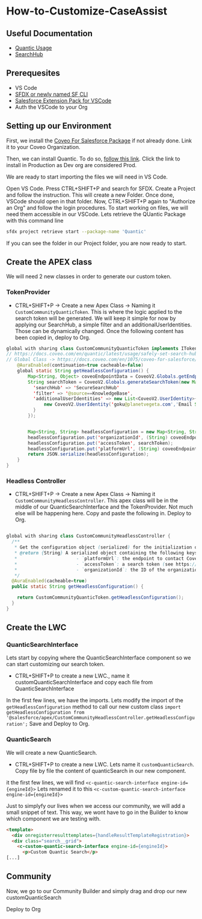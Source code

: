 # How-to-Customize-CaseAssist

## Useful Documentation

- [Quantic Usage](https://docs.coveo.com/en/quantic/latest/usage/)
- [SearchHub](https://docs.coveo.com/en/quantic/latest/usage/safely-set-search-hub/)

## Prerequesites

- VS Code
- [SFDX or newly named SF CLI](https://developer.salesforce.com/docs/atlas.en-us.sfdx_setup.meta/sfdx_setup)
- [Salesforce Extension Pack for VSCode](https://marketplace.visualstudio.com/items?itemName=salesforce.salesforcedx-vscode)
- Auth the VSCode to your Org

## Setting up our Environment

First, we install the [Coveo For Salesforce Package](https://docs.coveo.com/en/1102/coveo-for-salesforce/install-the-coveo-for-salesforce-application) if not already done. Link it to your Coveo Organization.

Then, we can install Quantic.
To do so, [follow this link](https://docs.coveo.com/en/quantic/latest/usage/#install-quantic). Click the link to install in Production as Dev org are considered Prod.

We are ready to start importing the files we will need in VS Code.

Open VS Code.
Press CTRL+SHIFT+P and search for SFDX.
Create a Project and follow the instruction. This will create a new Folder. Once done, VSCode should open in that folder.
Now, CTRL+SHIFT+P again to "Authorize an Org" and follow the login procedures.
To start working on files, we will need them accessible in our VSCode.
Lets retrieve the QUantic Package with this command line

```sh
sfdx project retrieve start --package-name 'Quantic'
```

If you can see the folder in our Project folder, you are now ready to start.

## Create the APEX class

We will need 2 new classes in order to generate our custom token.

### TokenProvider
- CTRL+SHIFT+P -> Create a new Apex Class -> Naming it `CustomCommunityQuanticToken`.
This is where the logic applied to the search token will be generated.
We will keep it simple for now by applying our SearchHub, a simple filter and an additionalUserIdentities. Those can be dynamically changed.
Once the following content has been copied in, deploy to Org.

```java
global with sharing class CustomCommunityQuanticToken implements ITokenProvider {
// https://docs.coveo.com/en/quantic/latest/usage/safely-set-search-hub/
// Global Class -> https://docs.coveo.com/en/1075/coveo-for-salesforce/globals-class#generatesearchtoken
    @AuraEnabled(continuation=true cacheable=false)
    global static String getHeadlessConfiguration() {
        Map<String, Object> coveoEndpointData = CoveoV2.Globals.getEndpointData();
        String searchToken = CoveoV2.Globals.generateSearchToken(new Map<String, Object> {
          'searchHub' => 'SecureSearchHub'    
          'filter' => '@source==KnowledgeBase',    
          'additionalUserIdentities' => new List<CoveoV2.UserIdentity>{
              new CoveoV2.UserIdentity('goku@planetvegeta.com','Email Security Provider','User')
          }
        });


        Map<String, String> headlessConfiguration = new Map<String, String>();
        headlessConfiguration.put('organizationId', (String) coveoEndpointData.get('organization'));
        headlessConfiguration.put('accessToken', searchToken);
        headlessConfiguration.put('platformUrl', (String) coveoEndpointData.get('clientUri'));
        return JSON.serialize(headlessConfiguration);
    }
}

```

### Headless Controller

- CTRL+SHIFT+P -> Create a new Apex Class -> Naming it `CustomCommunityHeadlessController`.
This apex class will be in the middle of our QuanticSearchInterface and the TokenProvider. 
Not much else will be happening here. Copy and paste the following in.
Deploy to Org.

```java

global with sharing class CustomCommunityHeadlessController {
  /**
   * Get the configuration object (serialized) for the initialization of Coveo Headless through a class implementing `ITokenProvider`.
   * @return {String} A serialized object containing the following keys:
   *                      - `platformUrl`: the endpoint to contact Coveo.
   *                      - `accessToken`: a search token (see https://docs.coveo.com/en/56/build-a-search-ui/search-token-authentication).
   *                      - `organizationId`: the ID of the organization to query (see https://docs.coveo.com/en/148/manage-an-organization/retrieve-the-organization-id).\
   */
  @AuraEnabled(cacheable=true)
  public static String getHeadlessConfiguration() {

    return CustomCommunityQuanticToken.getHeadlessConfiguration();
  }
}
```

## Create the LWC

### QuanticSearchInterface

Lets start by copying where the QuanticSearchInterface component so we can start customizing our search token. 
- CTRL+SHIFT+P to create a new LWC., name it customQuanticSearchInterface and copy each file from QuanticSearchInterface

In the first few lines, we have the imports. Lets modify the import of the `getHeadlessConfiguration` method to call our new custom class
`import getHeadlessConfiguration from '@salesforce/apex/CustomCommunityHeadlessController.getHeadlessConfiguration';`
Save and Deploy to Org.

### QuanticSearch
We will create a new QuanticSearch. 
- CTRL+SHIFT+P to create a new LWC. Lets name it `customQuanticSearch`. 
Copy file by file the content of quanticSearch in our new component. 

it the first few lines, we will find 
`<c-quantic-search-interface engine-id={engineId}>`
Lets renamed it to this
`<c-custom-quantic-search-interface engine-id={engineId}>`

Just to simplyfy our lives when we access our community, we will add a small snippet of text. This way, we wont have to go in the Builder to know which component we are testing with.

```html
<template>
  <div onregisterresulttemplates={handleResultTemplateRegistration}>
  <div class="search__grid">
    <c-custom-quantic-search-interface engine-id={engineId}> 
      <p>Custom Quantic Search</p>
[...]
```

## Community

Now, we go to our Community Builder and simply drag and drop our new customQuanticSearch

Deploy to Org


